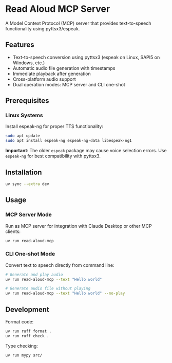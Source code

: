 # Read Aloud MCP Server

A Model Context Protocol (MCP) server that provides text-to-speech functionality using pyttsx3/espeak.

## Features

- Text-to-speech conversion using pyttsx3 (espeak on Linux, SAPI5 on Windows, etc.)
- Automatic audio file generation with timestamps
- Immediate playback after generation  
- Cross-platform audio support
- Dual operation modes: MCP server and CLI one-shot

## Prerequisites

### Linux Systems

Install espeak-ng for proper TTS functionality:

```bash
sudo apt update
sudo apt install espeak-ng espeak-ng-data libespeak-ng1
```

**Important**: The older `espeak` package may cause voice selection errors. Use `espeak-ng` for best compatibility with pyttsx3.

## Installation

```bash
uv sync --extra dev
```

## Usage

### MCP Server Mode

Run as MCP server for integration with Claude Desktop or other MCP clients:

```bash
uv run read-aloud-mcp
```

### CLI One-shot Mode

Convert text to speech directly from command line:

```bash
# Generate and play audio
uv run read-aloud-mcp --text "Hello world"

# Generate audio file without playing
uv run read-aloud-mcp --text "Hello world" --no-play
```

## Development

Format code:
```bash
uv run ruff format .
uv run ruff check .
```

Type checking:
```bash
uv run mypy src/
```